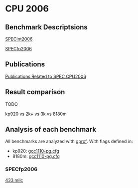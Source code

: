 # CPU 2006

## Benchmark Descriptsions

[SPECint2006](https://www.spec.org/cpu2006/CINT2006/)

[SPECfp2006](https://www.spec.org/cpu2006/CFP2006/)

## Publications

[Publications Related to SPEC CPU2006](https://www.spec.org/cpu2006/publications/)

## Result comparison

TODO

kp920 vs 2k+ vs 3k vs 8180m

## Analysis of each benchmark

All benchmarks are analyzed with [gprof](https://sourceware.org/binutils/docs/gprof/).
With flags defined in:

- kp920: [gcc1110-pg.cfg](https://xkfan.github.io/benchmarks/spec/gprof-info/cpu2006/kp920/gprof-info/gcc1110-pg.cfg)
- 8180m: [gcc1110-pg.cfg](https://xkfan.github.io/benchmarks/spec/gprof-info/cpu2006/8180m/gprof-info/gcc1110-pg.cfg)

### SPECfp2006

[433.milc](https://xkfan.github.io/benchmarks/spec/cpu2006/fp/433.milc.md)
